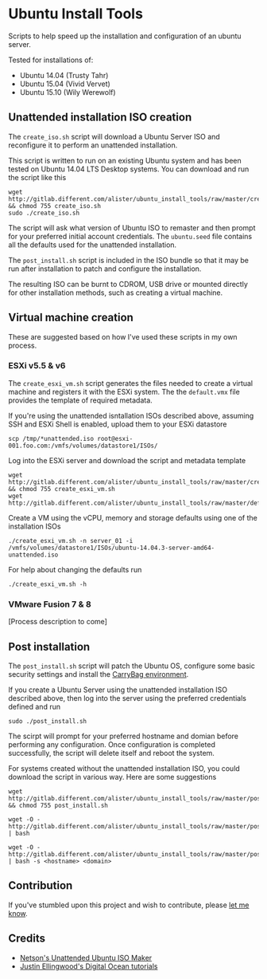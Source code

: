 # Ubuntu Install Tools
Scripts to help speed up the installation and configuration of an ubuntu server.

Tested for installations of:
* Ubuntu 14.04 (Trusty Tahr)
* Ubuntu 15.04 (Vivid Vervet)
* Ubuntu 15.10 (Wily Werewolf)

## Unattended installation ISO creation
The `create_iso.sh` script will download a Ubuntu Server ISO and reconfigure it
to perform an unattended installation.

This script is written to run on an existing Ubuntu system and has been tested
on Ubuntu 14.04 LTS Desktop systems. You can download and run the script like
this

    wget http://gitlab.different.com/alister/ubuntu_install_tools/raw/master/create_iso.sh && chmod 755 create_iso.sh
    sudo ./create_iso.sh

The script will ask what version of Ubuntu ISO to remaster and then prompt for
your preferred initial account credentials. The `ubuntu.seed` file contains all
the defaults used for the unattended installation.

The `post_install.sh` script is included in the ISO bundle so that it may be
run after installation to patch and configure the installation.

The resulting ISO can be burnt to CDROM, USB drive or mounted directly for
other installation methods, such as creating a virtual machine.

## Virtual machine creation
These are suggested based on how I've used these scripts in my own process.

### ESXi v5.5 & v6
The `create_esxi_vm.sh` script generates the files needed to create a virtual
machine and registers it with the ESXi system. The the `default.vmx` file
provides the template of required metadata.

If you're using the unattended isntallation ISOs described above, assuming SSH
and ESXi Shell is enabled, upload them to your ESXi datastore

    scp /tmp/*unattended.iso root@esxi-001.foo.com:/vmfs/volumes/datastore1/ISOs/

Log into the ESXi server and download the script and metadata template

    wget http://gitlab.different.com/alister/ubuntu_install_tools/raw/master/create_esxi_vm.sh && chmod 755 create_esxi_vm.sh
    wget http://gitlab.different.com/alister/ubuntu_install_tools/raw/master/default.vmx

Create a VM using the vCPU, memory and storage defaults using one of the
installation ISOs

    ./create_esxi_vm.sh -n server_01 -i /vmfs/volumes/datastore1/ISOs/ubuntu-14.04.3-server-amd64-unattended.iso

For help about changing the defaults run

    ./create_esxi_vm.sh -h

### VMware Fusion 7 & 8
[Process description to come]

## Post installation
The `post_install.sh` script will patch the Ubuntu OS, configure some basic
security settings and install the [CarryBag environment](http://gitlab.different.com/alister/carrybag).

If you create a Ubuntu Server using the unattended installation ISO described
above, then log into the server using the preferred credentials defined and run

    sudo ./post_install.sh

The scirpt will prompt for your preferred hostname and domian before performing
any configuration. Once configuration is completed successfully, the script
will delete itself and reboot the system.

For systems created without the unattended installation ISO, you could download
the script in various way. Here are some suggestions

    wget http://gitlab.different.com/alister/ubuntu_install_tools/raw/master/post_install.sh && chmod 755 post_install.sh

    wget -O - http://gitlab.different.com/alister/ubuntu_install_tools/raw/master/post_install.sh | bash

    wget -O - http://gitlab.different.com/alister/ubuntu_install_tools/raw/master/post_install.sh | bash -s <hostname> <domain>

## Contribution
If you've stumbled upon this project and wish to contribute, please
[let me know](mailto:alister@different.com).

## Credits
* [Netson's Unattended Ubuntu ISO Maker](https://github.com/netson/ubuntu-unattended)
* [Justin Ellingwood's Digital Ocean tutorials](https://www.digitalocean.com/community/tutorials/additional-recommended-steps-for-new-ubuntu-14-04-servers)

